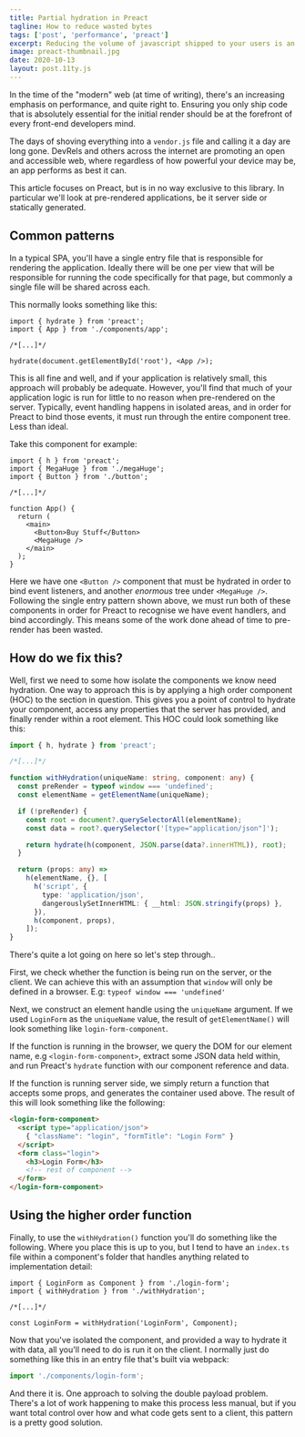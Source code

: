 ```yaml
---
title: Partial hydration in Preact
tagline: How to reduce wasted bytes
tags: ['post', 'performance', 'preact']
excerpt: Reducing the volume of javascript shipped to your users is an ongoing concern, here's one way of approaching this.
image: preact-thumbnail.jpg
date: 2020-10-13
layout: post.11ty.js
---
```


In the time of the "modern" web (at time of writing), there's an increasing emphasis on performance, and quite right to. Ensuring you only ship code that is absolutely essential for the initial render should be at the forefront of every front-end developers mind.

The days of shoving everything into a `vendor.js` file and calling it a day are long gone. DevRels and others across the internet are promoting an open and accessible web, where regardless of how powerful your device may be, an app performs as best it can.

This article focuses on Preact, but is in no way exclusive to this library. In particular we'll look at pre-rendered applications, be it server side or statically generated.

## Common patterns

In a typical SPA, you'll have a single entry file that is responsible for rendering the application. Ideally there will be one per view that will be responsible for running the code specifically for that page, but commonly a single file will be shared across each.

This normally looks something like this:

```tsx
import { hydrate } from 'preact';
import { App } from './components/app';

/*[...]*/

hydrate(document.getElementById('root'), <App />);
```

This is all fine and well, and if your application is relatively small, this approach will probably be adequate. However, you'll find that much of your application logic is run for little to no reason when pre-rendered on the server. Typically, event handling happens in isolated areas, and in order for Preact to bind those events, it must run through the entire component tree. Less than ideal.

Take this component for example:

```tsx
import { h } from 'preact';
import { MegaHuge } from './megaHuge';
import { Button } from './button';

/*[...]*/

function App() {
  return (
    <main>
      <Button>Buy Stuff</Button>
      <MegaHuge />
    </main>
  );
}
```

Here we have one `<Button />` component that must be hydrated in order to bind event listeners, and another _enormous_ tree under `<MegaHuge />`. Following the single entry pattern shown above, we must run both of these components in order for Preact to recognise we have event handlers, and bind accordingly. This means some of the work done ahead of time to pre-render has been wasted.

## How do we fix this?

Well, first we need to some how isolate the components we know need hydration. One way to approach this is by applying a high order component (HOC) to the section in question. This gives you a point of control to hydrate your component, access any properties that the server has provided, and finally render within a root element. This HOC could look something like this:

```typescript
import { h, hydrate } from 'preact';

/*[...]*/

function withHydration(uniqueName: string, component: any) {
  const preRender = typeof window === 'undefined';
  const elementName = getElementName(uniqueName);

  if (!preRender) {
    const root = document?.querySelectorAll(elementName);
    const data = root?.querySelector('[type="application/json"]');

    return hydrate(h(component, JSON.parse(data?.innerHTML)), root);
  }

  return (props: any) =>
    h(elementName, {}, [
      h('script', {
        type: 'application/json',
        dangerouslySetInnerHTML: { __html: JSON.stringify(props) },
      }),
      h(component, props),
    ]);
}
```

There's quite a lot going on here so let's step through..

First, we check whether the function is being run on the server, or the client. We can achieve this with an assumption that `window` will only be defined in a browser. E.g: `typeof window === 'undefined'`

Next, we construct an element handle using the `uniqueName` argument. If we used `LoginForm` as the `uniqueName` value, the result of `getElementName()` will look something like `login-form-component`.

If the function is running in the browser, we query the DOM for our element name, e.g `<login-form-component>`, extract some JSON data held within, and run Preact's `hydrate` function with our component reference and data.

If the function is running server side, we simply return a function that accepts some props, and generates the container used above. The result of this will look something like the following:

```html
<login-form-component>
  <script type="application/json">
    { "className": "login", "formTitle": "Login Form" }
  </script>
  <form class="login">
    <h3>Login Form</h3>
    <!-- rest of component -->
  </form>
</login-form-component>
```

## Using the higher order function

Finally, to use the `withHydration()` function you'll do something like the following. Where you place this is up to you, but I tend to have an `index.ts` file within a component's folder that handles anything related to implementation detail:

```tsx
import { LoginForm as Component } from './login-form';
import { withHydration } from './withHydration';

/*[...]*/

const LoginForm = withHydration('LoginForm', Component);
```

Now that you've isolated the component, and provided a way to hydrate it with data, all you'll need to do is run it on the client. I normally just do something like this in an entry file that's built via webpack:

```ts
import './components/login-form';
```

And there it is. One approach to solving the double payload problem. There's a lot of work happening to make this process less manual, but if you want total control over how and what code gets sent to a client, this pattern is a pretty good solution.

